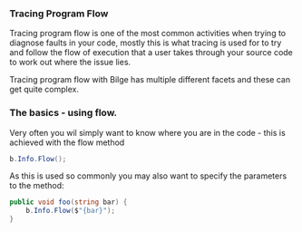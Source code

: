 ### Tracing Program Flow

Tracing program flow is one of the most common activities when trying to diagnose faults in your code, mostly this is what tracing is used for to try and follow the flow of execution that a user takes through your source code to work out where the issue lies.


Tracing program flow with Bilge has multiple different facets and these can get quite complex.


### The basics - using flow.

Very often you wil simply want to know where you are in the code - this is achieved with the flow method

```csharp
b.Info.Flow();
```

As this is used so commonly you may also want to specify the parameters to the method:


```csharp
public void foo(string bar) {
    b.Info.Flow($"{bar}");
}

```

